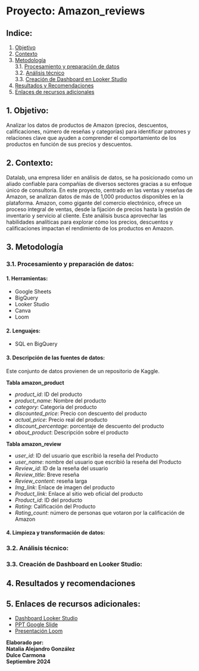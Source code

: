 # Proyecto: Amazon_reviews

## Indice:
1. [Objetivo](#Objetivo)
2. [Contexto](#Contexto)
3. [Metodología](#Metodología)   
    3.1. [Procesamiento y preparación de datos](#Procesamiento-y-preparación-de-datos)   
    3.2. [Análisis técnico](#Análisis-técnico)   
    3.3. [Creación de Dashboard en Looker Studio](#Creación-de-Dashboard-en-Looker-Studio) 
4. [Resultados y Recomendaciones](#Resultados-y-Recomendaciones)
5. [Enlaces de recursos adicionales](#Enlaces-de-recursos-adicionales)  
   
## 1. Objetivo:

Analizar los datos de productos de Amazon (precios, descuentos, calificaciones, número de reseñas y categorías) para identificar patrones y relaciones clave que ayuden a comprender el comportamiento de los productos en función de sus precios y descuentos.

## 2. Contexto: 

Datalab, una empresa líder en análisis de datos, se ha posicionado como un aliado confiable para compañías de diversos sectores gracias a su enfoque único de consultoría. En este proyecto, centrado en las ventas y reseñas de Amazon, se analizan datos de más de 1,000 productos disponibles en la plataforma. Amazon, como gigante del comercio electrónico, ofrece un proceso integral de ventas, desde la fijación de precios hasta la gestión de inventario y servicio al cliente. Este análisis busca aprovechar las habilidades analíticas para explorar cómo los precios, descuentos y calificaciones impactan el rendimiento de los productos en Amazon.

## 3. Metodología

### 3.1. Procesamiento y preparación de datos:

#### 1. Herramientas:
* Google Sheets
* BigQuery
* Looker Studio 
* Canva
* Loom

#### 2. Lenguajes:
* SQL en BigQuery

#### 3. Descripción de las fuentes de datos:

Este conjunto de datos provienen de un repositorio de Kaggle.

**Tabla amazon_product**
- *product_id*: ID del producto
- *product_name*: Nombre del producto
- *category*: Categoría del producto
- *discounted_price*: Precio con descuento del producto
- *actual_price*: Precio real del producto
- *discount_percentage*: porcentaje de descuento del producto
- *about_product*: Descripción sobre el producto

**Tabla amazon_review**
- *user_id*: ID del usuario que escribió la reseña del Producto
- *user_name*: nombre del usuario que escribió la reseña del Producto
- *Review_id*: ID de la reseña del usuario
- *Review_title*: Breve reseña
- *Review_content*: reseña larga
- *Img_link*: Enlace de imagen del producto
- *Product_link*: Enlace al sitio web oficial del producto
- *Product_id*: ID del producto
- *Rating*: Calificación del Producto
- *Rating_count*: número de personas que votaron por la calificación de Amazon


#### 4. Limpieza y transformación de datos:

### 3.2. Análisis técnico:


### 3.3. Creación de Dashboard en Looker Studio:

## 4. Resultados y recomendaciones

## 5. Enlaces de recursos adicionales:

- [Dashboard Looker Studio]()
- [PPT Google Slide]()
- [Presentación Loom]()  

**Elaborado por:  
Natalia Alejandro González   
Dulce Carmona  
Septiembre 2024** 
